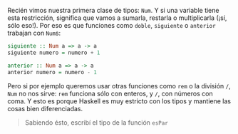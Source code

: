 Recién vimos nuestra primera clase de tipos: `Num`. Y si una variable tiene esta restricción, significa que vamos a sumarla, restarla o multiplicarla (¡sí, sólo eso!). Por eso es que funciones como `doble`, `siguiente` o `anterior` trabajan con `Num`s:

```haskell
siguiente :: Num a => a -> a
siguiente numero = numero + 1

anterior :: Num a => a -> a
anterior numero = numero - 1
```

Pero si por ejemplo queremos usar otras funciones como `rem` o la división `/`, `Num` no nos sirve: `rem` funciona sólo con enteros, y `/`, con números con coma. Y esto es porque Haskell es muy estricto con los tipos y mantiene las cosas bien diferenciadas. 

> Sabiendo ésto, escribí el tipo de la función `esPar` 

